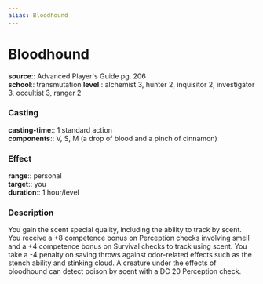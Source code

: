 ```yaml
---
alias: Bloodhound
---
```


# Bloodhound 

**source**:: Advanced Player's Guide pg. 206  
**school**:: transmutation
**level**:: alchemist 3, hunter 2, inquisitor 2, investigator 3, occultist 3, ranger 2

### Casting 

**casting-time**:: 1 standard action  
**components**:: V, S, M (a drop of blood and a pinch of cinnamon)

### Effect 

**range**:: personal  
**target**:: you  
**duration**:: 1 hour/level

### Description 

You gain the scent special quality, including the ability to track by scent. You receive a +8 competence bonus on Perception checks involving smell and a +4 competence bonus on Survival checks to track using scent. You take a -4 penalty on saving throws against odor-related effects such as the stench ability and stinking cloud. A creature under the effects of bloodhound can detect poison by scent with a DC 20 Perception check.
